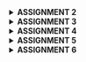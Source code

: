 <details>
<Summary><b>ASSIGNMENT 2</b></summary>

## Explain how you implemented the checklist above step-by-step (not just following the tutorial).
- Make sure Python and Django is already installed
- Create a new directory with the name RORONOA and enter it.
- Inside the directory, open the vscode terminal.
- Create a virtual environment by running the following command.
    ```
    python -m venv env
   ```
- Activate the virtual environment with the following command.
    ```
    env\Scripts\activate
    ```
- Create a requirements.txt file and add some dependencies.
    ```
    django
    gunicorn
    whitenoise
    psycopg2-binary
    requests
    urllib3
    ```
- Install the dependencies with the following command.
    ```
    pip install -r requirements.txt
    ```
- Create a Django project named skibishop with the following command:
    ```
    django-admin startproject skibishop .
    ```
- Include the following two strings in the ALLOWED_HOSTS list within settings.py for deployment purposes:
    ```
    ALLOWED_HOSTS = ["localhost", "127.0.0.1"]
    ```
- Run the Django server with the following command:
    ```
    python manage.py runserver
    ```
- Create a new application called main by running the following command:
    ```
    python manage.py startapp main
    ```
- Open the settings.py file inside the skibishop project directory. Add 'main' to the INSTALLED_APPS variable as shown below.
    ```
    INSTALLED_APPS = [
    ...,
    'main'
    ]
    ```
- Create a new directory named templates inside the main application directory.
- Inside the templates directory, create a new file named main.html and fill the main.html file with the following code
    ```
    <h1>SKIBI SHOP</h1>

    <h5>Name: </h5>
    <p>{{ name }}</p> <!-- Change according to your name -->
    <h5>Class: </h5>
    <p>{{ class }}</p> <!-- Change according to your class -->
    ```
- Open the models.py file in the main application directory.

    Fill the models.py file with the following code:
    from django.db import models
    ```
    class product(models.Model):
        name = models.CharField(max_length=255)
        mood_intensity = models.IntegerField()
        description = models.TextField()
    ```
- After creating the model, run migrations.
    ```
    python manage.py makemigrations
    python manage.py migrate
    ```
- Open the views.py file located in the main application file.
- Add the show_main function.
    ```
    from django.shortcuts import render

    def show_main(request):
    context = {
        'name': 'Anindiyo Banu',
        'class': 'PBP KKI'
    }

    return render(request, "main.html", context)
    ```
- Modify the main.html template to display data that has been retrieved from the model.
    ```
    <h1>SKIBI SHOP</h1>

    <h5>Name: </h5>
    <p>{{ name }}</p> <!-- Change according to your name -->
    <h5>Class: </h5>
    <p>{{ class }}</p> <!-- Change according to your class -->
    ```
- Configuring the URL Routing for the main application. Create a urls.py file in the main directory.

- Paste the following content inside urls.py:
    ```
    from django.urls import path
    from main.views import show_main

    app_name = 'main'

    urlpatterns = [
        path('', show_main, name='show_main'),
    ]
    ```
- Open the urls.py file inside of the skibishop project directory, import the include function.
    ```
    from django.urls import path, include
    ```
- Add the following URL route to direct to the main view within the urlpatterns variable
    ```
    urlpatterns = [
    ...
    path('', include('main.urls')),
    ...
    ]
    ```
- Perform deployment to PWS so that it can be accessed by others via the Internet

- Create a new project labeled as skibishop
- On the settings.py file of the Django project that you have just created, add the PWS deployment URL to the ALLOWED_HOSTS field.
    ```
    ALLOWED_HOSTS = ["localhost", "127.0.0.1", "anindiyo-banu-skibishop.pbp.cs.ui.ac.id"]
    ```
- Do a git add, commit, and push change to the GitHub repository you have created.

## Create a diagram that contains the request client to a Django-based web application and the response it gives, and explain the relationship between urls.py, views.py, models.py, and the html file

![alt text](image.png)
The user sends a request to the web server.
The request is routed through urls.py to the appropriate view in views.py.
The view may communicate with models.py to access or update data.
The view renders the data into an HTML template.
Finally, the response is sent back to the user.

## Explain the use of git in software development!
Git plays a critical role in software development by providing a powerful, distributed version control system that supports collaboration, branching, code reviews, and historical tracking of changes. It enables teams to work together efficiently, manage large projects, and maintain the integrity of the codebase throughout the development lifecycle.

## In your opinion, out of all the frameworks available, why is Django used as the starting point for learning software development?
Django is an excellent starting point for learning software development because it provides a balanced mix of simplicity, structure, and functionality. It allows to quickly build full-stack web applications, teaches them best practices, and offers a supportive community. Additionally, as a Python-based framework, it makes transitioning to more complex development tasks smooth, ensuring that developers have both a strong foundation and room to grow their skills.

## Why is the Django model called an ORM?
Django's model is called an ORM because it allows developers to work with relational databases using object-oriented programming techniques, hiding the complexities of SQL behind an easy-to-use Python API. This not only speeds up development but also makes database operations more secure, maintainable, and scalable. Django’s ORM abstracts the database layer so that developers can focus on writing business logic without worrying about the specifics of SQL syntax or database management.
</details>

<details>
<Summary><b>ASSIGNMENT 3</b></summary>

## Explain why we need data delivery in implementing a platform.
Data delivery ensures that information moves smoothly and securely between parts of a platform. It helps everything work together, provides fast responses, handles more users without slowing down, keeps data safe, and makes the platform easy to use.

## In your opinion, which is better, XML or JSON? Why is JSON more popular than XML?
JSON is more popular than XML because it’s simpler, smaller, faster, and works better with modern web technologies like JavaScript. It’s easier to read, write, and process, making it a better fit for most applications today, while XML is more complex and suited for specialized tasks.

##  Explain the functional usage of is_valid() method in Django forms. Also explain why we need the method in forms.
The is_valid() method in Django forms checks if the submitted data is correct and follows the form's rules. If the data is valid, it returns True, allowing further actions like saving data. If not, it returns False, helping display error messages. It's important for ensuring data accuracy and preventing errors.

## Why do we need csrf_token when creating a form in Django? What could happen if we did not use csrf_token on a Django form? How could this be leveraged by an attacker?
The csrf_token in Django forms protects against CSRF attacks, where attackers trick users into submitting harmful requests. Without it, malicious users could exploit the form to perform actions like changing data or transferring money without the user's knowledge. The token ensures that form submissions are from your website and not from attackers.

## Explain how you implemented the checklist above step-by-step (not just following the tutorial).
- Create a directory templates in the main directory (root folder) and create a new HTML file named base.html. Create the base.html file with the following code:
```
{% load static %}
<!DOCTYPE html>
<html lang="en">
  <head>
    <meta charset="UTF-8" />
    <meta name="viewport" content="width=device-width, initial-scale=1.0" />
    {% block meta %} {% endblock meta %}
  </head>

  <body>
    {% block content %} {% endblock content %}
  </body>
</html>
```
- Open the settings.py file in the project directory (skibishop) and find the line that contains the TEMPLATES variable. Adjust the code with the following code to make the base.html file detected as a template file
```
...
TEMPLATES = [
    {
        'BACKEND': 'django.template.backends.django.DjangoTemplates',
        'DIRS': [BASE_DIR / 'templates'], # Add this line
        'APP_DIRS': True,
        ...
    }
]
...
```

 - Create a new file in the main directory with the name forms.py so that it can receive Product datas.
 ```
 from django.forms import ModelForm
from main.models import FoodEntry

class FoodEntryForm(ModelForm):
    class Meta:
        model = FoodEntry
        fields = ["name", "price", "description",]
```
- Changing the Primary Key From Integer to UUID. Add these lines to the models.py file on the main/ subdirectory
```
from django.db import models
import uuid

class FoodEntry(models.Model):
    id = models.UUIDField(primary_key=True, default=uuid.uuid4, editable=False)
    name = models.CharField(max_length=255)
    description = models.TextField()
    price = models.IntegerField()
```

- Open the views.py file in the main directory and add from django.shortcuts import render, redirect. Create a new function to add a product.
```
def create_food_entry(request):
    form = FoodEntryForm(request.POST or None)

    if form.is_valid() and request.method == "POST":
        form.save()
        return redirect('main:show_main')

    context = {'form': form}
    return render(request, "create_food_entry.html", context)
```
- Change the show_main function to the following
```
def show_main(request):
    food_entries = FoodEntry.objects.all()

    context = {
        'name': 'Anindiyo Banu',
        'class': 'PBP KKI',
        'food_entries': food_entries
    }

    return render(request, "main.html", context)
```
- Open the views.py file in the main directory and add these imports.
```
from django.http import HttpResponse
from django.core import serializers
```
- Insert the following functions into views.py.
```
def show_xml(request):
data = Product.objects.all()
return HttpResponse(serializers.serialize("xml", data), content_type="application/xml")

def show_json(request):
    data = Product.objects.all()
    return HttpResponse(serializers.serialize("json", data), content_type="application/json")

def show_xml_by_id(request, id):
    data = Product.objects.filter(pk=id)
    return HttpResponse(serializers.serialize("xml", data), content_type="application/xml")

def show_json_by_id(request, id):
    data = Product.objects.filter(pk=id)
    return HttpResponse(serializers.serialize("json", data), content_type="application/json")
```

- Open urls.py and import the following:
from main.views import show_main, create_food_entry show_xml, show_json, show_xml_by_id, show_json_by_id

- Add the URL path to the urlpatterns variable in the urls.py file
```
urlpatterns = [
    path('', show_main, name='show_main'),
    path('create-food-entry', create_food_entry, name='create_food_entry'),
    path('xml/', show_xml, name='show_xml'),
    path('xml/<str:id>/', show_xml_by_id, name='show_xml_by_id'),
    path('json/<str:id>/', show_json_by_id, name='show_json_by_id'),
]
```

## Access the four URLs in point 2 using Postman, take screenshots of the results in Postman, and add them to README.md.

XML
![alt text](image-1.png)

JSON
![alt text](image-2.png)

XML by id
![alt text](image-3.png)

JSON by id
![alt text](image-4.png)

</details>

<details>
<Summary><b>ASSIGNMENT 4</b></summary>

 ## What is the difference between HttpResponseRedirect() and redirect()?
HttpResponseRedirect() is a basic way to redirect in Django, where you manually provide the full URL. On the other hand, redirect() is a shortcut that simplifies the process by allowing you to pass a view name, model, or URL, and Django automatically resolves it for you. redirect() is more convenient for most cases, while HttpResponseRedirect() gives more control if needed.

 ## Explain how the MoodEntry model is linked with User!
 The FoodEntry model is linked to the User model through a ForeignKey relationship, meaning each food entry is associated with a specific user who creates or owns it. The ForeignKey(User, on_delete=models.CASCADE) field connects the FoodEntry to a user, so every entry belongs to a single user from the User table. If the user is deleted, all associated food entries will also be removed (on_delete=models.CASCADE). This relationship ensures that each food entry can be tracked to the user who added it.
 
 ## What is the difference between authentication and authorization, and what happens when a user logs in? Explain how Django implements these two concepts.
Authentication is the process of verifying who a user is, while authorization is about determining what the user is allowed to do. In simple terms, authentication checks if a user is who they claim to be (like entering a username and password to log in), and authorization checks what permissions or access that user has once logged in (like whether they can view or edit certain pages).

When a user logs in, Django first performs authentication by checking the credentials (username and password) against the database. If the credentials are correct, Django creates a session for the user, which keeps them logged in.

After the user is authenticated, Django handles authorization by using permissions and groups. These determine what actions the user is allowed to perform, like accessing certain views or modifying data. Django's built-in User model and the auth system manage both authentication and authorization, making it easy to restrict or grant access to parts of your app based on the user's permissions.

 ## How does Django remember logged-in users? Explain other uses of cookies and whether all cookies are safe to use.
 Django remembers logged-in users by using session cookies, which store a unique session ID in the browser. Cookies can also be used for things like saving preferences or tracking activity. However, not all cookies are safe, some can be misused for tracking or be intercepted if not secured properly. Using secure connections and adding security flags helps protect cookies.

 ## Explain how did you implement the checklist step-by-step (apart from following the tutorial).
 - First, activate env in the terminal
 - Open views.py in the main subdirectory and add these imports:
    ```
    from django.contrib.auth.forms import UserCreationForm
    from django.contrib import messages
    ```
- Add the following register function to views.py
    ```
    def register(request):
        form = UserCreationForm()

        if request.method == "POST":
            form = UserCreationForm(request.POST)
            if form.is_valid():
                form.save()
                messages.success(request, 'Your account has been successfully created!')
                return redirect('main:login')
        context = {'form':form}
        return render(request, 'register.html', context)
    ```

- Create a new html file named register.html in the main/templates directory and add the following code
    ```
    {% extends 'base.html' %} {% block meta %}
    <title>Register</title>
    {% endblock meta %} {% block content %}

    <div class="login">
    <h1>Register</h1>

    <form method="POST">
        {% csrf_token %}
        <table>
        {{ form.as_table }}
        <tr>
            <td></td>
            <td><input type="submit" name="submit" value="Register" /></td>
        </tr>
        </table>
    </form>

    {% if messages %}
    <ul>
        {% for message in messages %}
        <li>{{ message }}</li>
        {% endfor %}
    </ul>
    {% endif %}
    </div>

    {% endblock content %}
    ```
- Open urls.py in the main subdirectory and import the register function., then add a URL path to urlpatterns to access the imported function.
    ```
    path('register/', register, name='register'),
    ```
-  Reopen views.py in the main subdirectory and add the imports authenticate, login and AuthenticationForm
    ```
    from django.contrib.auth.forms import UserCreationForm, AuthenticationForm
    from django.contrib.auth import authenticate, login
    ```
-  Add the login_user function below into views.py
    ```
    def login_user(request):
        if request.method == 'POST':
            form = AuthenticationForm(data=request.POST)

            if form.is_valid():
                    user = form.get_user()
                    login(request, user)
                    return redirect('main:show_main')

        else:
            form = AuthenticationForm(request)
        context = {'form': form}
        return render(request, 'login.html', context)
    ```

- Create a new HTML file named login.html in the main/templates directory. Fill it with the following template:
    ```
    {% extends 'base.html' %}

    {% block meta %}
    <title>Login</title>
    {% endblock meta %}

    {% block content %}
    <div class="login">
    <h1>Login</h1>

    <form method="POST" action="">
        {% csrf_token %}
        <table>
        {{ form.as_table }}
        <tr>
            <td></td>
            <td><input class="btn login_btn" type="submit" value="Login" /></td>
        </tr>
        </table>
    </form>

    {% if messages %}
    <ul>
        {% for message in messages %}
        <li>{{ message }}</li>
        {% endfor %}
    </ul>
    {% endif %} Don't have an account yet?
    <a href="{% url 'main:register' %}">Register Now</a>
    </div>

    {% endblock content %}

- Open urls.py in the main subdirectory and import the function you just created and add the URL path to urlpatterns to access the function.
    ```
    from main.views import login_user


    urlpatterns = [
   ...
   path('login/', login_user, name='login'),
    ]
    ```
- Reopen views.py in the main subdirectory and add the following logout import at the top and add the following function to views.py
    ```
    from django.contrib.auth import logout

    def logout_user(request):
        logout(request)
        return redirect('main:login')

    ```

- Open main.html file in the main/templates directory and add the following code snippet 
    ```
    <a href="{% url 'main:logout' %}">
        <button>Logout</button>
    </a>
    ```

- Open urls.py in the main subdirectory and import the logout_user function, add the URL path to the url patterns
    ```
    from main.views import logout_user


    urlpatterns = [
        ...
        path('logout/', logout_user, name='logout'),
    ]
- Reopen views.py in the main subdirectory and add the login_required import
    ```
    from django.contrib.auth.decorators import login_required
    ```
- Add the following code snippet above the show_main function
    ```
    ...
    @login_required(login_url='/login')
    def show_main(request):
    ...
    ```
- Reopen views.py in the main subdirectory. Add the imports for HttpResponseRedirect, reverse, and datetime at the very top.
    ```
    import datetime
    from django.http import HttpResponseRedirect
    from django.urls import reverse
    ```
- Add the functionality to set a cookie named last_login to track when the user last logged in in the login_use function
    ```
    if form.is_valid():
        user = form.get_user()
        login(request, user)
        response = HttpResponseRedirect(reverse("main:show_main"))
        response.set_cookie('last_login', str(datetime.datetime.now()))
        return response
    ```

- In the show_main function, add the snippet 'last_login': request.COOKIES['last_login'] to the context variable
    ```
    context = {
        'name': 'Pak Bepe',
        'class': 'PBP D',
        'npm': '2306123456',
        'food_entries': ood_entries,
        'last_login': request.COOKIES['last_login'],
    }
    ```
- Modify the logout_user function
    ```
    def logout_user(request):
        logout(request)
        response = HttpResponseRedirect(reverse('main:login'))
        response.delete_cookie('last_login')
        return response
    ```

- Open the main.html file and add the following snippet after the logout button to display the last login data.
    ```
    <h5>Last login session: {{ last_login }}</h5>
    ```

- Open models.py in the main subdirectory, add the following import and add the following code in the previously created FoodEntry model
    ```
    from django.contrib.auth.models import User

    class FoodEntry(models.Model):
        user = models.ForeignKey(User, on_delete=models.CASCADE)

    ```

- Reopen views.py in the main subdirectory and modify the code in the create_food_entry function

    ```
    def create_food_entry(request):
        form = FoodEntryForm(request.POST or None)

        if form.is_valid() and request.method == "POST":
            food_entry = form.save(commit=False)
            food_entry.user = request.user
            food_entry.save()
            return redirect('main:show_main')

        context = {'form': form}
        return render(request, "create_food_entry.html", context)
    ```

- Change the value of food_entries and context in the function show_main
    ```
    def show_main(request):
        food_entries = FoodEntry.objects.filter(user=request.user)

        context = {
            'name': request.user.username,
            ...
        }
    ```
- Save all changes and run the model migration with python manage.py makemigrations. You should encounter an error during the model migration. Select 1. Then type 1 again to assign the user with ID 1.

- Run python manage.py migrate to apply the migration

- Add another import statement in settings.py in the mental_health_tracker subdirectory. Then, change the variable DEBUG in settings.py
    ```
    import os


    PRODUCTION = os.getenv("PRODUCTION", False)
    DEBUG = not PRODUCTION
    ```

- Run your Django project with the command 
    ```
    python manage.py runserver
    ```
</details>

<details>
<Summary><b>ASSIGNMENT 5</b></summary>

##  If there are multiple CSS selectors for an HTML element, explain the priority order of these CSS selectors!
When multiple CSS selectors are applied to the same HTML element, CSS decides which style to apply using something called specificity. Here’s how CSS prioritizes selectors:
1. Inline Styles: These are styles written directly in the HTML element using the style attribute. Inline styles always win because they are the most specific.
2. IDs: If you target an element by its ID, that style has higher priority than a class or tag name. IDs are written with a # before the name.
3. Classes, Attributes, Pseudo-Classes: If you use a class (written with a dot .), an attribute selector (like [type="text"]), or a pseudo-class (like :hover), these styles are in the next priority level.
4. Tags/Elements: If you target an element by its tag (like h1, p, div), these styles have the lowest priority.

If two selectors have the same specificity, the one that appears later in the CSS file will be applied.

## Why does responsive design become an important concept in web application development? Give examples of applications that have and have not implemented responsive design!

Responsive design is important in web development because it ensures websites work well on all devices, from desktops to smartphones. As more users access the web via mobile, responsive design improves user experience, boosts engagement, and is cost-effective since it avoids creating separate mobile and desktop sites. It also helps with SEO, as search engines favor mobile-friendly sites.

Examples of Applications with Responsive Design:
- Twitter: Adjusts layout for different screens.
- YouTube: Resizes the video player and content.
- Amazon: Adapts navigation and product grids for mobile.

Examples of Applications without Responsive Design:
- Old Government Websites: Require zooming and scrolling on mobile.
- Legacy Business Websites: Fixed layouts don't adjust to smaller screens.

## Explain the differences between margin, border, and padding, and how to implement these three things!
1. Margin: The space outside the element's border, between the element and surrounding elements. It creates distance between elements.
2. Border: The line around the padding and content of an element. It defines the edge of the element.
3. Padding: The space inside the element, between the content and the border. It pushes the content inward.

Example: 
```
.example {
  margin: 20px;        /* Space outside the element */
  border: 2px solid black; /* Border around the element */
  padding: 10px;       /* Space inside the element */
}
```
## Explain the concepts of flex box and grid layout along with their uses!
Flexbox is a one-dimensional layout system, meaning it works either in a row or a column. It's great for aligning and distributing space between items in a container.

Main Concepts:
- Flex container: The parent element that contains the items.
- Flex items: The child elements that are laid out inside the flex container.

Common Properties:
- display: flex;: Turns an element into a flex container.
- justify-content: Aligns items horizontally (in a row).
- align-items: Aligns items vertically (in a column).
- flex-direction: Specifies the direction (row or column).

Use Cases:
- When you need to align items in a single row or column (like buttons in a navigation bar).
- Responsive layouts where items adjust and fill available space.

## Explain how you implemented the checklist above step-by-step (not just following the tutorial)!
1. Adding Tailwind to the Application

    Open base.html and add the Tailwind cdn script in the head section
    ```
    <head>
    {% block meta %}
        <meta charset="UTF-8" />
        <meta name="viewport" content="width=device-width, initial-scale=1">
    {% endblock meta %}
    <script src="https://cdn.tailwindcss.com">
    </script>
    </head>
    ```

2. Creating a Delete and Edit Feature

    - Open views.py in the main subdirectory
    - Create a new function for edit_food
        ```
        def edit_food(request, id):
            food = FoodEntry.objects.get(pk = id)

            # Set food entry as an instance of the form
            form = FoodEntryForm(request.POST or None, instance=food)

            if form.is_valid() and request.method == "POST":
                # Save form and return to home page
                form.save()
                return HttpResponseRedirect(reverse('main:show_main'))

            context = {'form': form}
            return render(request, "edit_food.html", context)
        ```
    - Create a new function for delete_food
        ```
        def delete_food(request, id):
            # Get food based on id
            food = FoodEntry.objects.get(pk = id)
            # Delete food
            food.delete()
            # Return to home page
            return HttpResponseRedirect(reverse('main:show_main'))
        ```

    - Create a new HTML file named edit_food.html and fill the file with the following code
        ```
        {% extends 'base.html' %}

        {% load static %}

        {% block content %}

        <h1>Edit Food</h1>

        <form method="POST">
            {% csrf_token %}
            <table>
                {{ form.as_table }}
                <tr>
                    <td></td>
                    <td>
                        <input type="submit" value="Edit Food"/>
                    </td>
                </tr>
            </table>
        </form>

        {% endblock %}
        ```
    - Open urls.py in the main folder and import the functions created
        ```
        from main.views import delete_food
        from main.views import edit_food

        ```

    - Add a url path to URLPATTERNS to access the imported functions
        ```
        urlpatterns = [
            ...
            path('edit-food/<uuid:id>', edit_food, name='edit_food'),        
            path('delete/<uuid:id>', delete_food, name='delete_food'),
         ]   
        ```
    - Open the main.html file in the main/templates folder and modify the existing code to be like this so that there's a delete button for each product.
        ```
            ...
            <tr>
                ...
                <td>
                    <a href="{% url 'main:edit_food' food_entry.pk %}">
                        <button>
                            Edit
                        </button>
                    </a>
                </td>
                <td>
                    <a href="{% url 'main:delete_food' food_entry.pk %}">
                        <button>
                            Delete
                        </button>
                    </a>
                </td>
            </tr>
            ...
        ```

3. Adding a Navigation Bar to the Application

    - Create a new HTML file named navbar.html in the templates/ folder in the root directory. Fill the navbar.html with the following code
        ```
        <nav class="bg-zinc-800 shadow-lg fixed top-0 left-0 z-40 w-screen">
        <div class="max-w-7xl mx-auto px-4 sm:px-6 lg:px-8">
            <div class="flex items-center justify-between h-16">
            <div class="flex items-center">
                <h1 class="text-2xl font-bold text-center text-white">SKIBISHOP</h1>
            </div>
            <div class="hidden md:flex items-center">
                {% if user.is_authenticated %}
                <span class="text-gray-300 mr-4">Welcome, {{ user.username }}</span>
                <a href="{% url 'main:logout' %}" class="text-center bg-red-500 hover:bg-red-600 text-white font-bold py-2 px-4 rounded transition duration-300">
                    Logout
                </a>
                {% else %}
                <a href="{% url 'main:login' %}" class="text-center bg-blue-500 hover:bg-blue-600 text-white font-bold py-2 px-4 rounded transition duration-300 mr-2">
                    Login
                </a>
                <a href="{% url 'main:register' %}" class="text-center bg-green-500 hover:bg-green-600 text-white font-bold py-2 px-4 rounded transition duration-300">
                    Register
                </a>
                {% endif %}
            </div>
            <div class="md:hidden flex items-center">
                <button class="mobile-menu-button">
                <svg class="w-6 h-6 text-white" fill="none" stroke-linecap="round" stroke-linejoin="round" stroke-width="2" viewBox="0 0 24 24" stroke="currentColor">
                    <path d="M4 6h16M4 12h16M4 18h16"></path>
                </svg>
                </button>
            </div>
            </div>
        </div>
        <!-- Mobile menu -->
        <div class="mobile-menu hidden md:hidden  px-4 w-full md:max-w-full">
            <div class="pt-2 pb-3 space-y-1 mx-auto">
            {% if user.is_authenticated %}
                <span class="block text-gray-300 px-3 py-2">Welcome, {{ user.username }}</span>
                <a href="{% url 'main:logout' %}" class="block text-center bg-red-500 hover:bg-red-600 text-white font-bold py-2 px-4 rounded transition duration-300">
                Logout
                </a>
            {% else %}
                <a href="{% url 'main:login' %}" class="block text-center bg-blue-500 hover:bg-blue-600 text-white font-bold py-2 px-4 rounded transition duration-300 mb-2">
                Login
                </a>
                <a href="{% url 'main:register' %}" class="block text-center bg-green-500 hover:bg-green-600 text-white font-bold py-2 px-4 rounded transition duration-300">
                Register
                </a>
            {% endif %}
            </div>
        </div>
        <script>
            const btn = document.querySelector("button.mobile-menu-button");
            const menu = document.querySelector(".mobile-menu");
        
            btn.addEventListener("click", () => {
            menu.classList.toggle("hidden");
            });
        </script>
        </nav>
        ```

4. Configuring Static Files in the Application

    - Adding the WhiteNoise middleware to settings.py
        ```
        ...
        MIDDLEWARE = [
            'django.middleware.security.SecurityMiddleware',
            'whitenoise.middleware.WhiteNoiseMiddleware', # Add it directly under SecurityMiddleware
            ...
        ]
        ...
        ```
    - Make sure that the STATIC_ROOT, STATICFILES_DIRS, and STATIC_URL variables are configured like this
        ```
        ...
        STATIC_URL = '/static/'
        if DEBUG:
            STATICFILES_DIRS = [
                BASE_DIR / 'static' # refers to /static root project in development mode
            ]
        else:
            STATIC_ROOT = BASE_DIR / 'static' # refers to /static root project in production mode
        ...
        ```
5. Adding Styles to the Application with Tailwind and External CSS

    -  Create a new folder named static in the root folder. Inside the static folder, create a folder named global.css
    - Link global.css and Tailwind script to base.html. Modify your base.html file as follows:
        ```
        {% load static %}
        <!DOCTYPE html>
        <html lang="en">
        <head>
            <meta charset="UTF-8" />
            <meta name="viewport" content="width=device-width, initial-scale=1.0" />
            {% block meta %} {% endblock meta %}
            <script src="https://cdn.tailwindcss.com"></script>
            <link rel="stylesheet" href="{% static 'css/global.css' %}"/>
        </head>
        <body>
            {% block content %} {% endblock content %}
        </body>
        </html>
        ``
    - Modify the global.css file in static/css/global.css as follows:
        ```
        .form-style form input, form textarea, form select {
            width: 100%;
            padding: 0.5rem;
            border: 2px solid #bcbcbc;
            border-radius: 0.375rem;
        }
        .form-style form input:focus, form textarea:focus, form select:focus {
            outline: none;
            border-color: #674ea7;
            box-shadow: 0 0 0 3px #674ea7;
        }
        @keyframes shine {
            0% { background-position: -200% 0; }
            100% { background-position: 200% 0; }
        }
        .animate-shine {
            background: linear-gradient(120deg, rgba(255, 255, 255, 0.3), rgba(255, 255, 255, 0.1) 50%, rgba(255, 255, 255, 0.3));
            background-size: 200% 100%;
            animation: shine 3s infinite;
        }
        ```
    - Styling the Login Page

        - Change the login.html file in the main/templates/ subdirectory to be as follows:
            ```
            {% extends 'base.html' %}

            {% block meta %}
            <title>Login</title>
            {% endblock meta %}

            {% block content %}
            <div class="min-h-screen flex items-center justify-center w-screen bg-gray-100 py-12 px-4 sm:px-6 lg:px-8">
            <div class="max-w-md w-full space-y-8">
                <div>
                <h2 class="mt-6 text-center text-black text-3xl font-extrabold text-gray-900">
                    Login to your account
                </h2>
                </div>
                <form class="mt-8 space-y-6" method="POST" action="">
                {% csrf_token %}
                <input type="hidden" name="remember" value="true">
                <div class="rounded-md shadow-sm -space-y-px">
                    <div>
                    <label for="username" class="sr-only">Username</label>
                    <input id="username" name="username" type="text" required class="appearance-none rounded-none relative block w-full px-3 py-2 border border-gray-300 placeholder-gray-500 text-gray-900 rounded-t-md focus:outline-none focus:ring-indigo-500 focus:border-indigo-500 focus:z-10 sm:text-sm" placeholder="Username">
                    </div>
                    <div>
                    <label for="password" class="sr-only">Password</label>
                    <input id="password" name="password" type="password" required class="appearance-none rounded-none relative block w-full px-3 py-2 border border-gray-300 placeholder-gray-500 text-gray-900 rounded-b-md focus:outline-none focus:ring-indigo-500 focus:border-indigo-500 focus:z-10 sm:text-sm" placeholder="Password">
                    </div>
                </div>

                <div>
                    <button type="submit" class="group relative w-full flex justify-center py-2 px-4 border border-transparent text-sm font-medium rounded-md text-white bg-slate-800 hover:bg-slate-600 focus:outline-none focus:ring-2 focus:ring-offset-2 focus:ring-indigo-500">
                    Sign in
                    </button>
                </div>
                </form>

                {% if messages %}
                <div class="mt-4">
                {% for message in messages %}
                {% if message.tags == "success" %}
                        <div class="bg-green-100 border border-green-400 text-green-700 px-4 py-3 rounded relative" role="alert">
                            <span class="block sm:inline">{{ message }}</span>
                        </div>
                    {% elif message.tags == "error" %}
                        <div class="bg-red-100 border border-red-400 text-red-700 px-4 py-3 rounded relative" role="alert">
                            <span class="block sm:inline">{{ message }}</span>
                        </div>
                    {% else %}
                        <div class="bg-blue-100 border border-blue-400 text-blue-700 px-4 py-3 rounded relative" role="alert">
                            <span class="block sm:inline">{{ message }}</span>
                        </div>
                    {% endif %}
                {% endfor %}
                </div>
                {% endif %}

                <div class="text-center mt-4">
                <p class="text-sm text-black">
                    Don't have an account yet?
                    <a href="{% url 'main:register' %}" class="font-medium text-slate-600 hover:text-indigo-300">
                    Register Now
                    </a>
                </p>
                </div>
            </div>
            </div>
            {% endblock content %}

            ```
    - Styling the Register Page
        - Modify the register.html file in the main/templates/ subdirectory as follows:
            ```
            {% extends 'base.html' %}

            {% block meta %}
            <title>Register</title>
            {% endblock meta %}

            {% block content %}
            <div class="min-h-screen flex items-center justify-center bg-gray-100 py-12 px-4 sm:px-6 lg:px-8">
            <div class="max-w-md w-full space-y-8 form-style">
                <div>
                <h2 class="mt-6 text-center text-3xl font-extrabold text-black">
                    Create your account
                </h2>
                </div>
                <form class="mt-8 space-y-6" method="POST">
                {% csrf_token %}
                <input type="hidden" name="remember" value="true">
                <div class="rounded-md shadow-sm -space-y-px">
                    {% for field in form %}
                    <div class="{% if not forloop.first %}mt-4{% endif %}">
                        <label for="{{ field.id_for_label }}" class="mb-2 font-semibold text-black">
                        {{ field.label }}
                        </label>
                        <div class="relative">
                        {{ field }}
                        <div class="absolute inset-y-0 right-0 pr-3 flex items-center pointer-events-none">
                            {% if field.errors %}
                            <svg class="h-5 w-5 text-red-500" fill="currentColor" viewBox="0 0 20 20">
                                <path fill-rule="evenodd" d="M18 10a8 8 0 11-16 0 8 8 0 0116 0zm-7 4a1 1 0 11-2 0 1 1 0 012 0zm-1-9a1 1 0 00-1 1v4a1 1 0 102 0V6a1 1 0 00-1-1z" clip-rule="evenodd" />
                            </svg>
                            {% endif %}
                        </div>
                        </div>
                        {% if field.errors %}
                        {% for error in field.errors %}
                            <p class="mt-1 text-sm text-red-600">{{ error }}</p>
                        {% endfor %}
                        {% endif %}
                    </div>
                    {% endfor %}
                </div>

                <div>
                    <button type="submit" class="group relative w-full flex justify-center py-2 px-4 border border-transparent text-sm font-medium rounded-md text-white bg-slate-800 hover:bg-slate-600 focus:outline-none focus:ring-2 focus:ring-offset-2 focus:ring-indigo-500">
                    Register
                    </button>
                </div>
                </form>

                {% if messages %}
                <div class="mt-4">
                {% for message in messages %}
                <div class="bg-red-100 border border-red-400 text-red-700 px-4 py-3 rounded relative" role="alert">
                    <span class="block sm:inline">{{ message }}</span>
                </div>
                {% endfor %}
                </div>
                {% endif %}

                <div class="text-center mt-4">
                <p class="text-sm text-black">
                    Already have an account?
                    <a href="{% url 'main:login' %}" class="font-medium text-slate-600 hover:text-indigo-300">
                    Login here
                    </a>
                </p>
                </div>
            </div>
            </div>
            {% endblock content %}
            ```
    - Styling the Home Page
        - Create a card_info.html file in the main/templates directory, then add the following HTML code:
            ```
            <div class="bg-slate-900 rounded-xl overflow-hidden border-2 border-slate-950">
            <div class="p-4 animate-shine">
                <h5 class="text-lg font-semibold text-gray-200">{{ title }}</h5>
                <p class="text-white">{{ value }}</p>
            </div>
            </div>
            ```
        - Create a card_food.html file in the main/templates directory, then add the following HTML code:
            ```
            {% load static %}

            <div class="relative break-inside-avoid">
            <div class="absolute top-0 left-0 z-50"> 
            </div>
            
            <div class="absolute top-2 z-10 left-1/2 -translate-x-1/2 flex items-center -space-x-2">
                <div class="w-[3rem] h-8 bg-neutral-300 rounded-md opacity-80 -rotate-90"></div>
                <div class="w-[3rem] h-8 bg-neutral-300 rounded-md opacity-80 -rotate-90"></div>
            </div>
            <div class="relative top-5 bg-stone-400 shadow-md rounded-lg mb-6 break-inside-avoid flex flex-col border-2 border-gray-800 transform rotate-1 hover:rotate-0 transition-transform duration-300">
                <div class="bg-stone-400 text-gray-800 p-4 rounded-t-lg border-b-2 border-gray-800">
                <h3 class="font-bold text-xl mb-2" style="font-family: 'Fredoka', sans-serif;">{{ food_entry.name }}</h3>
                <p class="font-semibold text-lg mb-2" style="font-family: 'Fredoka', sans-serif;">Food Description</p>
                <p class="text-gray-700 mb-2" style="font-family: 'Fredoka', sans-serif;">{{ food_entry.description }}</p>
                
                </div>
                <div class="p-4">
                <p class="text-gray-600" style="font-family: 'Fredoka', sans-serif;">Rp {{ food_entry.price }}</p>
                
                </div>
            </div>
            <div class="absolute top-0 -right-4 flex space-x-1">
                <a href="{% url 'main:edit_food' food_entry.pk %}" class="bg-yellow-500 hover:bg-yellow-600 text-white rounded-full p-2 transition duration-300 shadow-md">
                <svg xmlns="http://www.w3.org/2000/svg" class="h-9 w-9" viewBox="0 0 20 20" fill="currentColor">
                    <path d="M13.586 3.586a2 2 0 112.828 2.828l-.793.793-2.828-2.828.793-.793zM11.379 5.793L3 14.172V17h2.828l8.38-8.379-2.83-2.828z" />
                </svg>
                </a>
                <a href="{% url 'main:delete_food' food_entry.pk %}" class="bg-red-500 hover:bg-red-600 text-white rounded-full p-2 transition duration-300 shadow-md">
                <svg xmlns="http://www.w3.org/2000/svg" class="h-9 w-9" viewBox="0 0 20 20" fill="currentColor">
                    <path fill-rule="evenodd" d="M9 2a1 1 0 00-.894.553L7.382 4H4a1 1 0 000 2v10a2 2 0 002 2h8a2 2 0 002-2V6a1 1 0 100-2h-3.382l-.724-1.447A1 1 0 0011 2H9zM7 8a1 1 0 012 0v6a1 1 0 11-2 0V8zm5-1a1 1 0 00-1 1v6a1 1 0 102 0V8a1 1 0 00-1-1z" clip-rule="evenodd" />
                </svg>
                </a>
            </div>
            </div>
            ```

    - We need to display if the food_entry is still empty. Choose a sad photo or icon and name it very-sad2.png. Add the very-sad2.png photo to the static/image directory in the project root.
        - In the main/templates directory, modify main.html like this:
            ```
            {% extends 'base.html' %}
            {% load static %}

            {% block meta %}
            <title>SKIBISHOP</title>
            {% endblock meta %}
            {% block content %}
            {% include 'navbar.html' %}
            <div class="overflow-x-hidden px-4 md:px-8 pb-8 pt-24 min-h-screen bg-pink-100 flex flex-col"
                style="background-image: url('{% static 'image/background3.jpg' %}'); background-size: cover; background-position: center; background-repeat: no-repeat;">
            <img src="{% static 'image/confuse.png' %}" alt="luffy" class="absolute top-[100px] right-7 w-70 h-40">

            

            <div class="p-2 mb-6 relative">
                <div class="relative grid grid-cols-1 z-30 md:grid-cols-3 gap-8">
                {% include "card_info.html" with title='Name' value=name %}
                {% include "card_info.html" with title='Class' value=class %}
                </div>
            </div>
                <div class="px-3 mb-4">
                <div class="flex rounded-md items-center bg-slate-800 py-2 px-4 w-fit">
                    <h1 class="text-white text-center">Last Login: {{last_login}}</h1>
                </div>
                </div>
                <div class="flex justify-end mb-6">
                    <a href="{% url 'main:create_food_entry' %}" class="bg-slate-800 hover:bg-slate-600 text-white font-bold py-2 px-4 rounded-lg transition duration-300 ease-in-out transform hover:-translate-y-1 hover:scale-105">
                        Add New Food Entry
                    </a>
                </div>
                
                {% if not food_entries %}
                <div class="flex flex-col items-center justify-center min-h-[24rem] p-6">
                    <img src="{% static 'image/very-sad2.png' %}" alt="Sad face" class="w-32 h-32 mb-4"/>
                    <p class="text-center text-slate-50 mt-4">There is no food data in SKIBISHOP.</p>
                </div>
                {% else %}
                <div class="columns-1 sm:columns-2 lg:columns-3 gap-6 space-y-6 w-full">
                    {% for food_entry in food_entries %}
                        {% include 'card_food.html' with food_entry=food_entry %}
                    {% endfor %}
                </div>
                {% endif %}
            </div>
            {% endblock content %}
            ```
    - Styling the Create Food Entry Page
        - Modify the create_food_entry.html file in the main/templates subdirectory as follows:
            ```
            {% extends 'base.html' %}
            {% load static %}
            {% block meta %}
            <title>Create Food</title>
            {% endblock meta %}

            {% block content %}
            {% include 'navbar.html' %}

            <div class="overflow-x-hidden px-4 md:px-8 pb-8 pt-24 min-h-screen bg-pink-100 flex flex-col"
            style="background-image: url('{% static 'image/background3.jpg' %}'); background-size: cover; background-position: center; background-repeat: no-repeat;">
            <div class="container mx-auto px-4 py-8 mt-16 max-w-xl">
                <h1 class="text-3xl font-bold text-center mb-8 text-white">Create Food Entry</h1>
            
                <div class="bg-white shadow-md rounded-lg p-6 form-style">
                <form method="POST" class="space-y-6">
                    {% csrf_token %}
                    {% for field in form %}
                    <div class="flex flex-col">
                        <label for="{{ field.id_for_label }}" class="mb-2 font-semibold text-gray-700">
                        {{ field.label }}
                        </label>
                        <div class="w-full">
                        {{ field }}
                        </div>
                        {% if field.help_text %}
                        <p class="mt-1 text-sm text-gray-500">{{ field.help_text }}</p>
                        {% endif %}
                        {% for error in field.errors %}
                        <p class="mt-1 text-sm text-red-600">{{ error }}</p>
                        {% endfor %}
                    </div>
                    {% endfor %}
                    <div class="flex justify-center mt-6">
                    <button type="submit" class="bg-slate-800 text-white font-semibold px-6 py-3 rounded-lg hover:bg-slate-600 transition duration-300 ease-in-out w-full">
                        Create Food Entry
                    </button>
                    </div>
                </form>
                </div>
            </div>
            </div>

            {% endblock %}
            ```

    - Styling the Edit Food Page
        - Modify the edit_food.html file in the main/templates subdirectory as follows:
            ```
            {% extends 'base.html' %}
            {% load static %}
            {% block meta %}
            <title>Edit Food</title>
            {% endblock meta %}

            {% block content %}
            {% include 'navbar.html' %}
            <div class="overflow-x-hidden px-4 md:px-8 pb-8 pt-24 min-h-screen bg-pink-100 flex flex-col"
            style="background-image: url('{% static 'image/background3.jpg' %}'); background-size: cover; background-position: center; background-repeat: no-repeat;">
            <div class="container mx-auto px-4 py-8 mt-16 max-w-xl">
                <h1 class="text-3xl font-bold text-center mb-8 text-black">Edit Food Entry</h1>
            
                <div class="bg-white rounded-lg p-6 form-style">
                <form method="POST" class="space-y-6">
                    {% csrf_token %}
                    {% for field in form %}
                        <div class="flex flex-col">
                            <label for="{{ field.id_for_label }}" class="mb-2 font-semibold text-gray-700">
                                {{ field.label }}
                            </label>
                            <div class="w-full">
                                {{ field }}
                            </div>
                            {% if field.help_text %}
                                <p class="mt-1 text-sm text-gray-500">{{ field.help_text }}</p>
                            {% endif %}
                            {% for error in field.errors %}
                                <p class="mt-1 text-sm text-red-600">{{ error }}</p>
                            {% endfor %}
                        </div>
                    {% endfor %}
                    <div class="flex justify-center mt-6">
                        <button type="submit" class="bg-slate-800 text-white font-semibold px-6 py-3 rounded-lg hover:bg-slate-600 transition duration-300 ease-in-out w-full">
                            Edit Food Entry
                        </button>
                    </div>
                </form>
            </div>
            </div>
            </div>
            {% endblock %}
            ```
</details>

<details>
<Summary><b>ASSIGNMENT 6</b></summary>

## Explain the benefits of using JavaScript in developing web applications!

JavaScript is essential for developing web applications because it allows websites to be interactive and dynamic, enabling features like clickable buttons, real-time updates, and animations. It runs directly in the web browser, so users don't need to install anything extra, making it widely accessible. With JavaScript, developers can update parts of a website instantly without refreshing the entire page, which enhances user experience. It also has a vast ecosystem of tools and frameworks, and can be used for both front-end and back-end development, making it a versatile choice for building modern web apps.

## Explain why we need to use await when we call fetch()! What would happen if we don't use await?

When calling fetch() in JavaScript, it returns a promise because the process of fetching data from a server is asynchronous—it doesn't complete immediately. By using await, we ensure that the execution of the code pauses until the promise resolves and the data is fully retrieved. Without await, the code would continue running without waiting for the response, leading to potential issues like trying to access data that hasn't been fetched yet, resulting in errors or undefined behavior. Essentially, await synchronizes asynchronous operations, ensuring data is available before proceeding.

## Why do we need to use the csrf_exempt decorator on the view used for AJAX POST?


The csrf_exempt decorator in Django is used to bypass the CSRF (Cross-Site Request Forgery) protection for specific views, which is crucial for handling AJAX POST requests. By default, Django protects all POST requests from CSRF attacks, requiring a valid CSRF token to be included. However, AJAX requests may not always include this token, leading to server rejections. Using csrf_exempt allows these requests to be processed without triggering CSRF verification errors, making it useful when the CSRF token cannot be easily included or when handling CSRF protection differently. Nonetheless, this should be done with caution, as it removes an important layer of security from the view.

## On this week's tutorial, the user input sanitization is done in the back-end as well. Why can't the sanitization be done just in the front-end?

Sanitizing user input only on the front-end is not enough because it can be easily bypassed by users who disable JavaScript or change the code in their browsers. This means that someone could send harmful data directly to the server, which could lead to security problems like stealing information or damaging the database. By also sanitizing on the back-end, you ensure that all incoming data is properly checked and cleaned before it gets processed, providing a stronger layer of security for your application. This two-step approach helps keep your application safe from various attacks.

## Explain how you implemented the checklist above step-by-step (not just following the tutorial)!

- Adding Error Message to Login
    - In the main directory(views.py), provide a conditional to the login_user view in your application as such
        ```
        if form.is_valid():
            user = form.get_user()
            login(request, user)
            response = HttpResponseRedirect(reverse("main:show_main"))
            response.set_cookie('last_login', str(datetime.datetime.now()))
            return response
        else:
            messages.error(request, "Invalid username or password. Please try again.")
        ```
- Creating Function to Add a Food with AJAX
    - Add the following two imports to the views.py file.
        ```
        from django.views.decorators.csrf import csrf_exempt
        from django.views.decorators.http import require_POST
        ```
    - Create a new function in the views.py file with the name add_food_entry_ajax that receives the request parameter as follows.
        ```
        @csrf_exempt
        @require_POST
        def add_food_entry_ajax(request):
            name = strip_tags(request.POST.get("name")) # strip HTML tags!
            description = strip_tags(request.POST.get("description")) # strip HTML tags!
            price = request.POST.get("price")
            user = request.user

            new_food = FoodEntry(
                name=name, description=description,
                price = price,
                user=user
            )
            new_food.save()

            return HttpResponse(b"CREATED", status=201)
        ```
- Add Routing for add_food_entry_ajax
    - Open urls.py on the main subdirectory and import the function you just created
        ```
        from main.views import ..., add_food_entry_ajax
        ```
    - Add the URL path inside of urlpatterns
        ```
        urlpatterns = [
        ...
        path('create-food-entry-ajax', add_food_entry_ajax, name='add_food_entry_ajax'),
        ]
        ```
- Displaying Food Entry Data with fetch() API
    - Open the views.py file and remove the two lines below.
        ```
        food_entries = FoodEntry.objects.filter(user=request.user)
        'food_entries': food_entries,
        ```
    - Change the first line of the show_json and show_xml functions as follows
        ```
        data = FoodEntry.objects.filter(user=request.user)
        ```
    - Open the main.html file and remove the food_entries block conditional to display the card_food when empty.
    - After removing the code snippet above, add this code snippet on the same place.
        ```
        <div id="food_entry_cards"></div>
        ```
    - Create a script block below the file (before {% endblock content %}) and create a new function in the script block with the name getFoodEntries.
        ```
        <script>
        async function getFoodEntries(){
            return fetch("{% url 'main:show_json' %}").then((res) => res.json())
        }
        </script>
        ```
    - Create a new function on the script block with the name refreshFoodEntries that is used to refresh food data asynchronously.
        ```
        async function refreshFoodEntries() {
        document.getElementById("food_entry_cards").innerHTML = "";
        document.getElementById("food_entry_cards").className = "";
        const foodEntries = await getFoodEntries();
        let htmlString = "";
        let classNameString = "";

        if (foodEntries.length === 0) {
            classNameString = "flex flex-col items-center justify-center min-h-[24rem] p-6";
            htmlString = `
                <div class="flex flex-col items-center justify-center min-h-[24rem] p-6">
                    <img src="{% static 'image/very-sad2.png' %}" alt="Sad face" class="w-32 h-32 mb-4"/>
                    <p class="text-center text-gray-600 mt-4">No food data in skibishop yet.</p>
                </div>
            `;
        }
        else {
            classNameString = "columns-1 sm:columns-2 lg:columns-3 gap-6 space-y-6 w-full"
            foodEntries.forEach((item) => {
                const name = DOMPurify.sanitize(item.fields.name);
                const description = DOMPurify.sanitize(item.fields.description);
                htmlString += `
                <div class="relative break-inside-avoid">
                    <div class="absolute top-2 z-10 left-1/2 -translate-x-1/2 flex items-center -space-x-2">
                        <div class="w-[3rem] h-8 bg-neutral-300 rounded-md opacity-80 -rotate-90"></div>
                        <div class="w-[3rem] h-8 bg-neutral-300 rounded-md opacity-80 -rotate-90"></div>
                    </div>
                    <div class="relative top-5 bg-stone-400 shadow-md rounded-lg mb-6 break-inside-avoid flex flex-col border-2 border-stone-400 transform rotate-1 hover:rotate-0 transition-transform duration-300">
                        <div class="bg-stone-400 text-gray-800 p-4 rounded-t-lg border-b-2 border-gray-800">
                            <h3 class="font-bold text-xl mb-2">${item.fields.name}</h3>
                        </div>
                        <div class="p-4">
                            <p class="text-gray-700 mb-2">
                                <span class="bg-[linear-gradient(to bottom,transparent 0%,transparent calc(100% - 1px),#CDC1FF calc(100% - 1px))] bg-[length:100% 1.5rem] pb-1 no-underline">${item.fields.description}</span>
                            </p>
                            <div class="mt-4"
                                <p class="text-gray-600" style="font-family: 'Fredoka', sans-serif;">Rp ${ item.fields.price }</p>
                            </div>
                        </div>
                    </div>
                    <div class="absolute top-0 -right-4 flex space-x-1">
                        <a href="/edit-food/${item.pk}" class="bg-yellow-500 hover:bg-yellow-600 text-white rounded-full p-2 transition duration-300 shadow-md">
                            <svg xmlns="http://www.w3.org/2000/svg" class="h-9 w-9" viewBox="0 0 20 20" fill="currentColor">
                                <path d="M13.586 3.586a2 2 0 112.828 2.828l-.793.793-2.828-2.828.793-.793zM11.379 5.793L3 14.172V17h2.828l8.38-8.379-2.83-2.828z" />
                            </svg>
                        </a>
                        <a href="/delete/${item.pk}" class="bg-red-500 hover:bg-red-600 text-white rounded-full p-2 transition duration-300 shadow-md">
                            <svg xmlns="http://www.w3.org/2000/svg" class="h-9 w-9" viewBox="0 0 20 20" fill="currentColor">
                                <path fill-rule="evenodd" d="M9 2a1 1 0 00-.894.553L7.382 4H4a1 1 0 000 2v10a2 2 0 002 2h8a2 2 0 002-2V6a1 1 0 100-2h-3.382l-.724-1.447A1 1 0 0011 2H9zM7 8a1 1 0 012 0v6a1 1 0 11-2 0V8zm5-1a1 1 0 00-1 1v6a1 1 0 102 0V8a1 1 0 00-1-1z" clip-rule="evenodd" />
                            </svg>
                        </a>
                    </div>
                </div>
                `;
            });
        }
        document.getElementById("food_entry_cards").className = classNameString;
        document.getElementById("food_entry_cards").innerHTML = htmlString;
        } 
        refreshFoodEntries();
        ```
- Creating Modal as a Form to Add a Food
    - Add the following code to implement the modal (Tailwind) on your application.
        ```
            <div id="crudModal" tabindex="-1" aria-hidden="true" class="hidden fixed inset-0 z-50 w-full flex items-center justify-center bg-gray-800 bg-opacity-50 overflow-x-hidden overflow-y-auto transition-opacity duration-300 ease-out">
        <div id="crudModalContent" class="relative bg-white rounded-lg shadow-lg w-5/6 sm:w-3/4 md:w-1/2 lg:w-1/3 mx-4 sm:mx-0 transform scale-95 opacity-0 transition-transform transition-opacity duration-300 ease-out">
            <!-- Modal header -->
            <div class="flex items-center justify-between p-4 border-b rounded-t">
            <h3 class="text-xl font-semibold text-gray-900">
                Add New Food Entry
            </h3>
            <button type="button" class="text-gray-400 bg-transparent hover:bg-gray-200 hover:text-gray-900 rounded-lg text-sm p-1.5 ml-auto inline-flex items-center" id="closeModalBtn">
                <svg aria-hidden="true" class="w-5 h-5" fill="currentColor" viewBox="0 0 20 20" xmlns="http://www.w3.org/2000/svg">
                <path fill-rule="evenodd" d="M4.293 4.293a1 1 0 011.414 0L10 8.586l4.293-4.293a1 1 0 111.414 1.414L11.414 10l4.293 4.293a1 1 0 01-1.414 1.414L10 11.414l-4.293 4.293a1 1 0 01-1.414-1.414L8.586 10 4.293 5.707a1 1 0 010-1.414z" clip-rule="evenodd"></path>
                </svg>
                <span class="sr-only">Close modal</span>
            </button>
            </div>
            <!-- Modal body -->
            <div class="px-6 py-4 space-y-6 form-style">
            <form id="foodEntryForm">
                <div class="mb-4">
                <label for="name" class="block text-sm font-medium text-gray-700">Name</label>
                <input type="text" id="name" name="name" class="mt-1 block w-full border border-gray-300 rounded-md p-2 hover:border-indigo-700" placeholder="Enter food name" required>
                </div> 
                <div class="mb-4">
                <label for="price" class="block text-sm font-medium text-gray-700">Price</label>
                <input type="number" id="price" name="price" min="1" max="10" class="mt-1 block w-full border border-gray-300 rounded-md p-2 hover:border-indigo-700" placeholder="Add food price" required>
                </div>
                <div class="mb-4">
                <label for="description" class="block text-sm font-medium text-gray-700">Description</label>
                <textarea id="description" name="description" rows="3" class="mt-1 block w-full h-52 resize-none border border-gray-300 rounded-md p-2 hover:border-indigo-700" placeholder="Add food description" required></textarea>
                </div>
                
            </form>
            </div>
            <!-- Modal footer -->
            <div class="flex flex-col space-y-2 md:flex-row md:space-y-0 md:space-x-2 p-6 border-t border-gray-200 rounded-b justify-center md:justify-end">
            <button type="button" class="bg-red-500 hover:bg-red-700 text-white font-bold py-2 px-4 rounded-lg" id="cancelButton">Cancel</button>
            <button type="submit" id="submitFoodEntry" form="foodEntryForm" class="bg-slate-800 hover:bg-slate-600 text-white font-bold py-2 px-4 rounded-lg">Save</button>
            </div>
        </div>
        </div>
        ```
    - Because we are using vanilla Tailwind CSS, there is no built-in modal class. Therefore, to make the modal work, we need to add the following JavaScript functions.
        ```
        const modal = document.getElementById('crudModal');
        const modalContent = document.getElementById('crudModalContent');

        function showModal() {
            const modal = document.getElementById('crudModal');
            const modalContent = document.getElementById('crudModalContent');

            modal.classList.remove('hidden'); 
            setTimeout(() => {
                modalContent.classList.remove('opacity-0', 'scale-95');
                modalContent.classList.add('opacity-100', 'scale-100');
            }, 50); 
        }

        function hideModal() {
            const modal = document.getElementById('crudModal');
            const modalContent = document.getElementById('crudModalContent');

            modalContent.classList.remove('opacity-100', 'scale-100');
            modalContent.classList.add('opacity-0', 'scale-95');

            setTimeout(() => {
                modal.classList.add('hidden');
            }, 150); 
        }

        document.getElementById("cancelButton").addEventListener("click", hideModal);
        document.getElementById("closeModalBtn").addEventListener("click", hideModal);
        ```
    - Change the Add New Food Entry button that you have added in the tutorial above and add a new button to perform the addition of data with AJAX
        ```
         <a href="{% url 'main:create_food_entry' %}" class="bg-indigo-400 hover:bg-indigo-800 text-white font-bold py-2 px-4 rounded-lg transition duration-300 ease-in-out transform hover:-translate-y-1 hover:scale-105 mx-4 ">
            Add New Food Entry
        </a>
        <button data-modal-target="crudModal" data-modal-toggle="crudModal" class="btn bg-indigo-400 hover:bg-indigo-800 text-white font-bold py-2 px-4 rounded-lg transition duration-300 ease-in-out transform hover:-translate-y-1 hover:scale-105" onclick="showModal();">
          Add New Food Entry by AJAX
        </button>
        ```
- Adding Food Data with AJAX
    - Create a new function in the block script with the name addFoodEntry
        ```
        function addFoodEntry() {
            fetch("{% url 'main:add_food_entry_ajax' %}", {
            method: "POST",
            body: new FormData(document.querySelector('#foodEntryForm')),
            })
            .then(response => refreshFoodEntries())

            document.getElementById("foodEntryForm").reset(); 
            document.querySelector("[data-modal-toggle='crudModal']").click();

            return false;
        }
        document.getElementById("submitFoodEntry").onclick = addFoodEntry

        ```
    - Add an event listener to the form in the modal to run the addFoodEntry() function
        ```
        document.getElementById("foodEntryForm").addEventListener("submit", (e) => {
            e.preventDefault();
            addFoodEntry();
        })
        ```
- Protecting the Application from Cross Site Scripting (XSS)
    - Adding strip_tags to "Clean Up" New Data
        - Open the views.py and forms.py files and add the following imports
            ```
            from django.utils.html import strip_tags
            ```
        - In the add_food_entry_ajax function in the views.py file, use the strip_tags function on the food and description data before the data is inserted into the FoodEntry.
            ```
            @csrf_exempt
            @require_POST
            def add_food_entry_ajax(request):
                name = strip_tags(request.POST.get("name")) # strip HTML tags!
                description = strip_tags(request.POST.get("description")) # strip HTML tags!
            ```
        - On the FoodEntryForm class in the forms.py file, add the following two methods.
            ```
            class FoodEntryForm(ModelForm):
                class Meta:
                    model = FoodEntry
                    fields = ["name", "price", "description",]

                def clean_name(self):
                    name = self.cleaned_data["name"]
                    return strip_tags(name)

                def clean_description(self):
                    description = self.cleaned_data["description"]
                    return strip_tags(description)
            ```
    - Sanitizing Data with DOMPurify
        - Open the main.html file and add the following code to the meta block
            ```
            {% block meta %}
            ...
            <script src="https://cdn.jsdelivr.net/npm/dompurify@3.1.7/dist/purify.min.js"></script>
            ...
            {% endblock meta %}
            ```
        - After that, add the following code to the refreshFoodEntries function that you have added previously
            ```
            <script>
                ...
                async function refreshFoodEntries() {
                    ...
                    FoodEntries.forEach((item) => {
                        const name = DOMPurify.sanitize(item.fields.name);
                        const description = DOMPurify.sanitize(item.fields.description);
                        ...
                    });
                    ...
                }
                ...
</script>
            ```